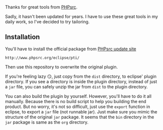 Thanks for great tools from [PHPsrc](https://github.com/PHPsrc).

Sadly, it hasn't been updated for years. I have to use these great tools in my daily work, so I've decided to try tailoring.


## Installation

You'll have to install the official package from [PHPsrc update site](http://www.phpsrc.org/eclipse/pti/)

```text
http://www.phpsrc.org/eclipse/pti/
```

Then use this repository to overwrite the original plugin.

If you're feeling lazy :smirk:, just copy from the `dist` directory, to eclipse' plugin directory. If you see a directory is inside the plugin directory, instead of just a `jar` file, you can safely unzip the jar from `dist` to the plugin directory.

You can also build the plugin by yourself. However, you'll have to do it all manually. Because there is no build script to help you building the end product. But no worry, it's not so difficult, just use the `export` function in eclipse, to export a `jar` file (not runnable jar). Just make sure you mimic the structure of the original `jar` package. It seems that the `bin` directory in the `jar` package is same as the `org` directory.